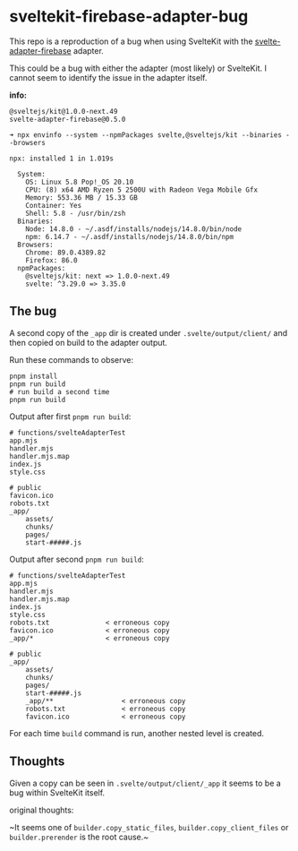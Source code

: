 # sveltekit-firebase-adapter-bug

This repo is a reproduction of a bug when using SvelteKit with the [svelte-adapter-firebase](https://github.com/jthegedus/svelte-adapter-firebase) adapter.

This could be a bug with either the adapter (most likely) or SvelteKit. I cannot seem to identify the issue in the adapter itself.

**info:**

```
@sveltejs/kit@1.0.0-next.49
svelte-adapter-firebase@0.5.0
```

```
➜ npx envinfo --system --npmPackages svelte,@sveltejs/kit --binaries --browsers

npx: installed 1 in 1.019s

  System:
    OS: Linux 5.8 Pop!_OS 20.10
    CPU: (8) x64 AMD Ryzen 5 2500U with Radeon Vega Mobile Gfx
    Memory: 553.36 MB / 15.33 GB
    Container: Yes
    Shell: 5.8 - /usr/bin/zsh
  Binaries:
    Node: 14.8.0 - ~/.asdf/installs/nodejs/14.8.0/bin/node
    npm: 6.14.7 - ~/.asdf/installs/nodejs/14.8.0/bin/npm
  Browsers:
    Chrome: 89.0.4389.82
    Firefox: 86.0
  npmPackages:
    @sveltejs/kit: next => 1.0.0-next.49 
    svelte: ^3.29.0 => 3.35.0
```

## The bug

A second copy of the `_app` dir is created under `.svelte/output/client/` and then copied on build to the adapter output.

Run these commands to observe:

```shell
pnpm install
pnpm run build
# run build a second time
pnpm run build
```

Output after first `pnpm run build`:

```
# functions/svelteAdapterTest
app.mjs
handler.mjs
handler.mjs.map
index.js
style.css

# public
favicon.ico
robots.txt
_app/
	assets/
	chunks/
	pages/
	start-#####.js
```

Output after second `pnpm run build`:

```
# functions/svelteAdapterTest
app.mjs
handler.mjs
handler.mjs.map
index.js
style.css
robots.txt				< erroneous copy
favicon.ico				< erroneous copy
_app/*					< erroneous copy

# public
_app/
	assets/
	chunks/
	pages/
	start-#####.js
	_app/**					< erroneous copy
	robots.txt				< erroneous copy
	favicon.ico				< erroneous copy
```

For each time `build` command is run, another nested level is created.

## Thoughts

Given a copy can be seen in `.svelte/output/client/_app` it seems to be a bug within SvelteKit itself.

original thoughts:

~It seems one of `builder.copy_static_files`, `builder.copy_client_files` or `builder.prerender` is the root cause.~
